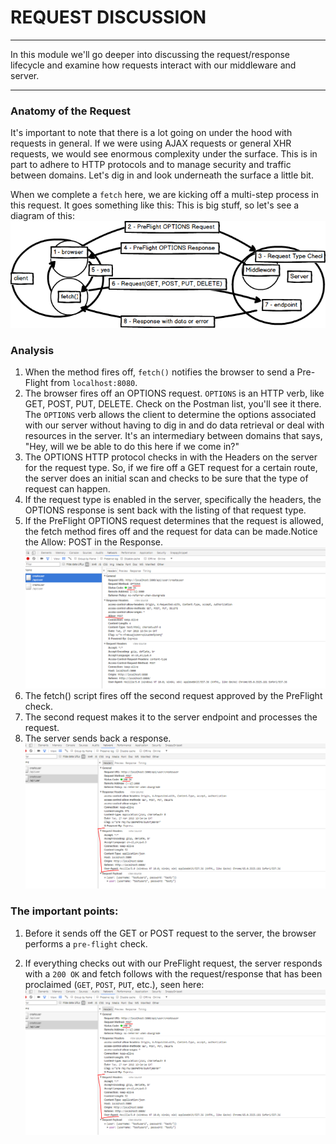 # REQUEST DISCUSSION
---
In this module we'll go deeper into discussing the request/response lifecycle and examine how requests interact with our middleware and server.

<hr />

### Anatomy of the Request
It's important to note that there is a lot going on under the hood with requests in general. If we were using AJAX requests or general XHR requests, we would see enormous complexity under the surface. This is in part to adhere to HTTP protocols and to manage security and traffic between domains.  Let's dig in and look underneath the surface a little bit. <br />

When we complete a `fetch` here, we are kicking off a multi-step process in this request. It goes something like this:
This is big stuff, so let's see a diagram of this:
![screenshot](assets/01-request-diagram-withpreflight.png)


### Analysis
1. When the method fires off, `fetch()` notifies the browser to send a Pre-Flight from `localhost:8080`.
2. The browser fires off an OPTIONS request. `OPTIONS` is an HTTP verb, like GET, POST, PUT, DELETE. Check on the Postman list, you'll see it there. The `OPTIONS` verb allows the client to determine the options associated with our server without having to dig in and do data retrieval or deal with resources in the server. It's an intermediary between domains that says, "Hey, will we be able to do this here if we come in?"
3. The OPTIONS HTTP protocol checks in with the Headers on the server for the request type. So, if we fire off a GET request for a certain route, the server does an initial scan and checks to be sure that the type of request can happen.
4. If the request type is enabled in the server, specifically the headers, the OPTIONS response is sent back with the listing of that request type. 
5. If the PreFlight OPTIONS request determines that the request is allowed, the fetch method fires off and the request for data can be made.Notice the Allow: POST in the Response.
![screenshot](assets/01-fetchOPTIONSrequest.png)
6. The fetch() script fires off the second request approved by the PreFlight check. 
7. The second request makes it to the server endpoint and processes the request.
8. The server sends back a response. 
![screenshot](assets/01-fetch2ndrequest.png)<br />

### The important points:
1. Before it sends off the GET or POST request to the server, the browser performs a `pre-flight` check.  

2. If everything checks out with our PreFlight request, the server responds with a `200 OK` and fetch follows with the request/response that has been proclaimed (`GET`, `POST`, `PUT`, etc.), seen here: <br> ![2nd request](assets/01-fetch2ndrequest.png) <br>

